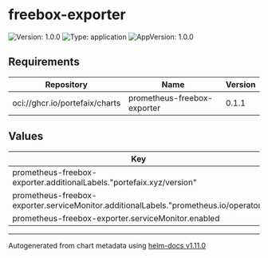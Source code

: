 # freebox-exporter

![Version: 1.0.0](https://img.shields.io/badge/Version-1.0.0-informational?style=flat-square) ![Type: application](https://img.shields.io/badge/Type-application-informational?style=flat-square) ![AppVersion: 1.0.0](https://img.shields.io/badge/AppVersion-1.0.0-informational?style=flat-square)

## Requirements

| Repository | Name | Version |
|------------|------|---------|
| oci://ghcr.io/portefaix/charts | prometheus-freebox-exporter | 0.1.1 |

## Values

| Key | Type | Default | Description |
|-----|------|---------|-------------|
| prometheus-freebox-exporter.additionalLabels."portefaix.xyz/version" | string | `"v0.54.0"` |  |
| prometheus-freebox-exporter.serviceMonitor.additionalLabels."prometheus.io/operator" | string | `"portefaix"` |  |
| prometheus-freebox-exporter.serviceMonitor.enabled | bool | `true` |  |

----------------------------------------------
Autogenerated from chart metadata using [helm-docs v1.11.0](https://github.com/norwoodj/helm-docs/releases/v1.11.0)
